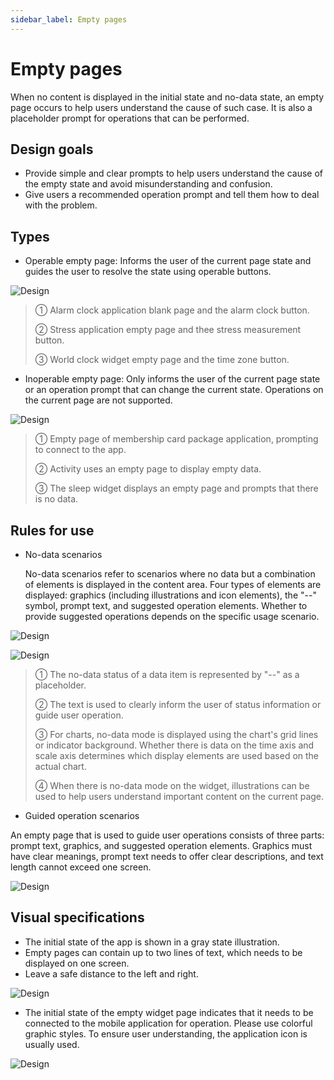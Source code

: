 ```yaml
---
sidebar_label: Empty pages
---
```


# Empty pages

When no content is displayed in the initial state and no-data state, an empty page occurs to help users understand the cause of such case. It is also a placeholder prompt for operations that can be performed.

## Design goals

- Provide simple and clear prompts to help users understand the cause of the empty state and avoid misunderstanding and confusion.
- Give users a recommended operation prompt and tell them how to deal with the problem.

## Types

- Operable empty page: Informs the user of the current page state and guides the user to resolve the state using operable buttons.

![Design](/img/design/empty-pages-types_1.png)

>① Alarm clock application blank page and the alarm clock button.
>
>② Stress application empty page and thee stress measurement button.
>
>③ World clock widget empty page and the time zone button.


- Inoperable empty page: Only informs the user of the current page state or an operation prompt that can change the current state. Operations on the current page are not supported.

![Design](/img/design/empty-pages-types_2.png)

>① Empty page of membership card package application, prompting to connect to the app.
>
>② Activity uses an empty page to display empty data.
>
>③ The sleep widget displays an empty page and prompts that there is no data.


## Rules for use

- No-data scenarios

    No-data scenarios refer to scenarios where no data but a combination of elements is displayed in the content area. Four types of elements are displayed: graphics (including illustrations and icon elements), the "--" symbol, prompt text, and suggested operation elements. Whether to provide suggested operations depends on the specific usage scenario.

![Design](/img/design/24f0a5799b34ad6d1914fbaeea30c0d7.png)

![Design](/img/design/no-data-scenarios_2.png)

>① The no-data status of a data item is represented by "--" as a placeholder.
>
>② The text is used to clearly inform the user of status information or guide user operation.
>
>③ For charts, no-data mode is displayed using the chart's grid lines or indicator background. Whether there is data on the time axis and scale axis determines which display elements are used based on the actual chart.
>
>④ When there is no-data mode on the widget, illustrations can be used to help users understand important content on the current page.

- Guided operation scenarios

An empty page that is used to guide user operations consists of three parts: prompt text, graphics, and suggested operation elements. Graphics must have clear meanings, prompt text needs to offer clear descriptions, and text length cannot exceed one screen.

![Design](/img/design/guided-operation-scenarios.png)

## Visual specifications

- The initial state of the app is shown in a gray state illustration.
- Empty pages can contain up to two lines of text, which needs to be displayed on one screen.
- Leave a safe distance to the left and right.

![Design](/img/design/80f2fe752bddb666e878bbb9f3809d7d.png)

- The initial state of the empty widget page indicates that it needs to be connected to the mobile application for operation. Please use colorful graphic styles. To ensure user understanding, the application icon is usually used.

![Design](/img/design/empty-pages-visual-specifications.png)
